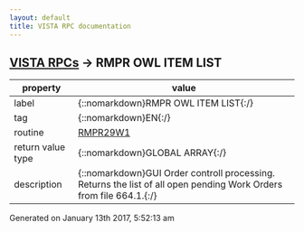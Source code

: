 ```yaml
---
layout: default
title: VISTA RPC documentation
---
```




## [VISTA RPCs](TableOfContent.md) &#8594; RMPR OWL ITEM LIST 

 property | value 
--- | --- 
 label | {::nomarkdown}RMPR OWL ITEM LIST{:/}
 tag | {::nomarkdown}EN{:/}
 routine | [RMPR29W1](http://code.osehra.org/dox/Routine_RMPR29W1_source.html)
 return value type | {::nomarkdown}GLOBAL ARRAY{:/}
 description | {::nomarkdown}GUI Order controll processing.  Returns the list of all open pending Work Orders from file 664.1.{:/}




 Generated on January 13th 2017, 5:52:13 am
